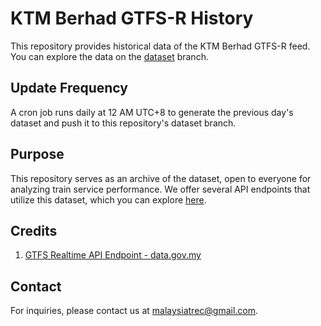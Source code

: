 # KTM Berhad GTFS-R History

This repository provides historical data of the KTM Berhad GTFS-R feed. You can explore the data on the [dataset](https://github.com/malaysiatrec/my-ktmb-gtfs-r-history/tree/dataset) branch.

## Update Frequency

A cron job runs daily at 12 AM UTC+8 to generate the previous day's dataset and push it to this repository's dataset branch.

## Purpose

This repository serves as an archive of the dataset, open to everyone for analyzing train service performance. We offer several API endpoints that utilize this dataset, which you can explore [here](https://documenter.getpostman.com/view/40279048/2sAYBd67bZ).

## Credits

1. [GTFS Realtime API Endpoint - data.gov.my](https://developer.data.gov.my/realtime-api/gtfs-realtime)

## Contact

For inquiries, please contact us at [malaysiatrec@gmail.com](mailto:malaysiatrec@gmail.com).